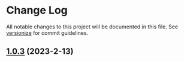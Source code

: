 # Change Log

All notable changes to this project will be documented in this file. See [versionize](https://github.com/versionize/versionize) for commit guidelines.

<a name="1.0.3"></a>
## [1.0.3](https://www.github.com/joaoopereira/dotnet-test-rerun/releases/tag/v1.0.3) (2023-2-13)


